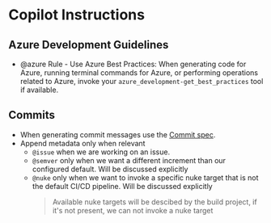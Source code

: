 # Copilot Instructions

## Azure Development Guidelines

- @azure Rule - Use Azure Best Practices: When generating code for Azure, running terminal commands for Azure, or performing operations related to Azure, invoke your `azure_development-get_best_practices` tool if available.

## Commits

- When generating commit messages use the  [Commit spec](../docs/conventions/Commits.md).
- Append metadata only when relevant
  - `@issue` when we are working on an issue.
  - `@semver` only when we want a different increment than our configured default. Will be discussed explicitly
  - `@nuke` only when we want to invoke a specific nuke target that is not the default CI/CD pipeline. Will be discussed explicitly
    > Available nuke targets will be descibed by the build project, if it's not present, we can not invoke a nuke target
